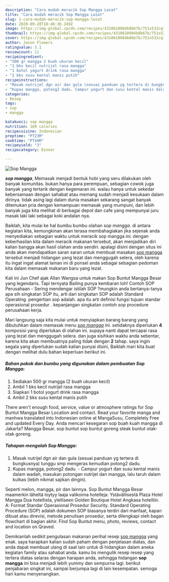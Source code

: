 ```yaml
---
description: "Cara mudah meracik Sop Mangga Lezat"
title: "Cara mudah meracik Sop Mangga Lezat"
slug: 1-cara-mudah-meracik-sop-mangga-lezat
date: 2020-09-28T18:48:36.249Z
image: https://img-global.cpcdn.com/recipes/4310610984b8b67b/751x532cq70/sop-mangga-foto-resep-utama.jpg
thumbnail: https://img-global.cpcdn.com/recipes/4310610984b8b67b/751x532cq70/sop-mangga-foto-resep-utama.jpg
cover: https://img-global.cpcdn.com/recipes/4310610984b8b67b/751x532cq70/sop-mangga-foto-resep-utama.jpg
author: Jason Flowers
ratingvalue: 3.1
reviewcount: 11
recipeingredient:
- "500 gr mangga 2 buah ukuran kecil"
- "1 bks kecil nutrijel rasa mangga"
- "1 botol yogurt drink rasa mangga"
- "2 bks susu kental manis putih"
recipeinstructions:
- "Masak nutrijel dgn air dan gula (sesuai panduan yg tertera di bungkusnya) tunggu smp mengeras kemudian potong2 dadu."
- "Kupas mangga, potong2 dadu. Campur yogurt dan susu kental manis dalam wadah, masukan potongan nutrijel dan mangga, lalu taruh dalam kulkas (lebih nikmat sajikan dingin)."
categories:
- Resep
tags:
- sop
- mangga

katakunci: sop mangga 
nutrition: 169 calories
recipecuisine: Indonesian
preptime: "PT23M"
cooktime: "PT44M"
recipeyield: "3"
recipecategory: Dinner

---
```



![Sop Mangga](https://img-global.cpcdn.com/recipes/4310610984b8b67b/751x532cq70/sop-mangga-foto-resep-utama.jpg)

<b><i>sop mangga</i></b>, Memasak menjadi bentuk hobi yang seru dilakukan oleh banyak komunitas. bukan hanya para perempuan, sebagian cowok juga banyak yang tertarik dengan kegemaran ini. walau hanya untuk sekedar kebersamaan dengan sahabat atau memang sudah menjadi kesukaan dalam dirinya. tidak asing lagi dalam dunia masakan sekarang sangat banyak ditemukan pria dengan kemampuan memasak yang mumpuni, dan lebih banyak juga kita melihat di berbagai depot dan cafe yang mempunyai juru masak laki laki sebagai koki andalan nya.

Baiklah, kita mulai ke hal bumbu bumbu olahan <i>sop mangga</i>. di antara kegiatan kita, kemungkinan akan terasa membahagiakan jika sejenak anda menyediakan sebagian waktu untuk meracik sop mangga ini. dengan keberhasilan kita dalam meracik makanan tersebut, akan menjadikan diri kalian bangga akan hasil olahan anda sendiri. apalagi disini dengan situs ini anda akan mendapatkan saran saran untuk membuat masakan <u>sop mangga</u> tersebut menjadi hidangan yang lezat dan menggugah selera, oleh karena itu ingat ingat alamat laman ini di ponsel anda sebagai sebagian pedoman kita dalam memasak makanan baru yang lezat.

Kali ini Jun Chef ajak Allan Wangsa untuk makan Sop Buntut Mangga Besar yang legendaris. Tapi ternyata Bailing punya kembaran loh! Contoh SOP Perusahaan - Sering mendengar istilah SOP ?mungkin anda bertanya-tanya apa sih singkatan SOP itu, arti dari singkatan SOP adalah Standard Operating. pengertian sop adalah. apa itu arti definisi fungsi tujuan standar operasional prosedur . kepanjangan singkatan contoh sop procedure perusahaan kerja.


Mari langsung saja kita mulai untuk menyiapkan barang barang yang dibutuhkan dalam memasak menu <u><i>sop mangga</i></u> ini. setidaknya diperlukan <b>4</b> komposisi yang diperlukan di olahan ini. supaya nanti dapat tercapai rasa yang lezat dan menggugah selera. dan juga sisihkan waktu anda sebentar, karena kita akan membuatnya paling tidak dengan <b>2</b> tahap. saya ingin segala yang diperlukan sudah kalian punyai disini, Baiklah mari kita buat dengan melihat dulu bahan keperluan berikut ini.

<!--inarticleads1-->

##### Bahan pokok dan bumbu yang digunakan dalam pembuatan Sop Mangga:

1. Sediakan 500 gr mangga (2 buah ukuran kecil)
1. Ambil 1 bks kecil nutrijel rasa mangga
1. Siapkan 1 botol yogurt drink rasa mangga
1. Ambil 2 bks susu kental manis putih


There aren&#39;t enough food, service, value or atmosphere ratings for Sop Buntut Mangga Besar Location and contact. Read your favorite manga and manhwa translated into Indonesian online at MangaSusu, Completely Free and updated Every Day. Anda mencari kesegaran sop buah kuah mangga di Jakarta? Mangga Besar. sop buntut sop buntut goreng steak buntut otak-otak goreng. 

<!--inarticleads2-->

##### Tahapan mengolah Sop Mangga:

1. Masak nutrijel dgn air dan gula (sesuai panduan yg tertera di bungkusnya) tunggu smp mengeras kemudian potong2 dadu.
1. Kupas mangga, potong2 dadu. - Campur yogurt dan susu kental manis dalam wadah, masukan potongan nutrijel dan mangga, lalu taruh dalam kulkas (lebih nikmat sajikan dingin).


Seperti melon, mangga, pir dan lainnya. Sop Buntut Mangga Besar maamerkin läheltä loytyy laaja valikoima hotelleja: Ystävällisestä Plaza Hotel Mangga Dua hotellista, ylelliseen Golden Boutique Hotel Angkasa hotelliin. A: Format Standar Operasional Prosedur Security. Standard Operating Procedure (SOP) adalah dokumen SOP biasanya terdiri dari manfaat, kapan dibuat atau direvisi, metode penulisan prosedur, serta dilengkapi oleh bagan flowchart di bagian akhir. Find Sop Buntut menu, photo, reviews, contact and location on Qraved. 

Demikianlah sedikit pengulasan makanan perihal resep <u>sop mangga</u> yang enak. saya harapkan kalian sudah paham dengan penjelasan diatas, dan anda dapat membuat ulang di saat lain untuk di hidangkan dalam aneka kegiatan family atau sahabat anda. kamu bs mengulik resep resep yang tertera diatas selaras dengan harapan anda, sehingga hidangan <b>sop mangga</b> ini bisa menjadi lebih yummy dan sempurna lagi. berikut penjabaran singkat ini, sampai berjumpa lagi di lain kesempatan. semoga hari kamu menyenangkan.
